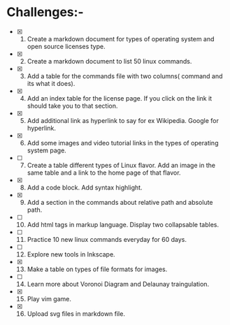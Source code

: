 
# Challenges:-
- [x] 1) Create a markdown document for types of operating system and open source licenses type. 
- [x] 2) Create a markdown document to list 50 linux commands. 
- [x] 3) Add a table for the commands file with two columns( command and its what it does). 
- [x] 4) Add an index table for the license page. If you click on the link it should take you to that section.
- [x] 5) Add additional link as hyperlink to say for ex Wikipedia. Google for hyperlink.
- [x] 6) Add some images and video tutorial links in the types of operating system page.
- [ ] 7) Create a table different types of Linux flavor. Add an image in the same table and a link to the home page of that flavor.
- [x] 8) Add a code block. Add syntax highlight.
- [x] 9) Add a section in the commands about relative path and absolute path.
- [ ] 10) Add html tags in markup language. Display two collapsable tables.
- [ ] 11) Practice 10 new linux commands everyday for 60 days.
- [ ] 12) Explore new tools in Inkscape.
- [x] 13) Make a table on types of file formats for images.
- [ ] 14) Learn more about Voronoi Diagram and Delaunay traingulation.
- [X] 15) Play vim game.
- [x] 16) Upload svg files in markdown file.
